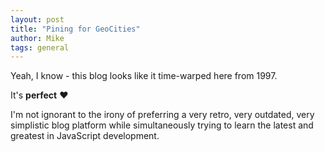 ```yaml
---
layout: post
title: "Pining for GeoCities"
author: Mike
tags: general
---
```


Yeah, I know - this blog looks like it time-warped here from 1997. 

It's **perfect** :heart:  

I'm not ignorant to the irony of preferring a very retro, very outdated, very simplistic blog platform while simultaneously trying to learn the latest and greatest in JavaScript development. 